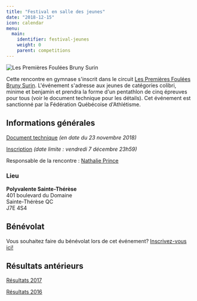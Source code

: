 ```yaml
---
title: "Festival en salle des jeunes"
date: "2018-12-15"
icon: calendar
menu:
  main:
    identifier: festival-jeunes
    weight: 0
    parent: competitions
---
```


![Les Premières Foulées Bruny Surin](/img/logo-premieres-foulees-bruny-surin.jpg)

Cette rencontre en gymnase s'inscrit dans le circuit [Les Premières Foulées Bruny Surin](http://www.athletisme-quebec.ca/evenements-en-gymnase). L'événement s'adresse aux jeunes de catégories colibri, minime et benjamin et prendra la forme d'un pentathlon de cinq épreuves pour tous (voir le document technique pour les détails). Cet événement est sanctionné par la Fédération Québécoise d'Athlétisme.

## Informations générales

[Document technique](https://campagnes.corsaire-chaparral.org/asset/1:doc-technique-festival-jeunes-2018) _(en date du 23 novembre 2018)_

[Inscription](https://avs-sport.com/main.php) _(date limite : vendredi 7 décembre 23h59)_

Responsable de la rencontre : [Nathalie Prince](mailto:nathalie.prince1@videotron.ca)

### Lieu

**Polyvalente Sainte-Thérèse**  
401 boulevard du Domaine  
Sainte-Thérèse QC  
J7E 4S4

## Bénévolat

Vous souhaitez faire du bénévolat lors de cet événement? [Inscrivez-vous ici!](https://campagnes.corsaire-chaparral.org/benevolat-festival-en-salle-coch-2018)

## Résultats antérieurs

[Résultats 2017](/resultats/2017/festival-en-salle-pour-jeunes/)

[Résultats 2016](https://assets.corsaire-chaparral.org/competitions/2016/resultats-festival-en-salle-coch-2016.pdf)
